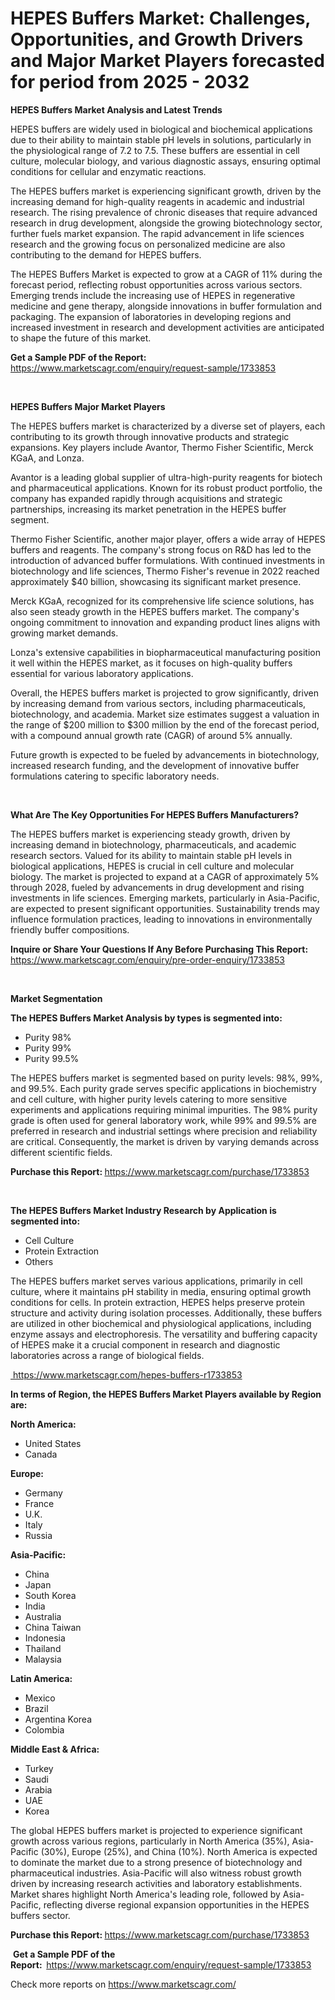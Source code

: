 <p><h1>HEPES Buffers Market: Challenges, Opportunities, and Growth Drivers and Major Market Players forecasted for period from 2025 - 2032</h1></p><p><strong>HEPES Buffers Market Analysis and Latest Trends</strong></p>
<p><p>HEPES buffers are widely used in biological and biochemical applications due to their ability to maintain stable pH levels in solutions, particularly in the physiological range of 7.2 to 7.5. These buffers are essential in cell culture, molecular biology, and various diagnostic assays, ensuring optimal conditions for cellular and enzymatic reactions.</p><p>The HEPES buffers market is experiencing significant growth, driven by the increasing demand for high-quality reagents in academic and industrial research. The rising prevalence of chronic diseases that require advanced research in drug development, alongside the growing biotechnology sector, further fuels market expansion. The rapid advancement in life sciences research and the growing focus on personalized medicine are also contributing to the demand for HEPES buffers.</p><p>The HEPES Buffers Market is expected to grow at a CAGR of 11% during the forecast period, reflecting robust opportunities across various sectors. Emerging trends include the increasing use of HEPES in regenerative medicine and gene therapy, alongside innovations in buffer formulation and packaging. The expansion of laboratories in developing regions and increased investment in research and development activities are anticipated to shape the future of this market.</p></p>
<p><strong>Get a Sample PDF of the Report:&nbsp;</strong> <a href="https://www.marketscagr.com/enquiry/request-sample/1733853?utm_campaign=1868&utm_medium=2&utm_source=Github&utm_content=ia&utm_term=30012025&utm_id=hepes-buffers">https://www.marketscagr.com/enquiry/request-sample/1733853</a></p>
<p>&nbsp;</p>
<p><strong>HEPES Buffers Major Market Players</strong></p>
<p><p>The HEPES buffers market is characterized by a diverse set of players, each contributing to its growth through innovative products and strategic expansions. Key players include Avantor, Thermo Fisher Scientific, Merck KGaA, and Lonza. </p><p>Avantor is a leading global supplier of ultra-high-purity reagents for biotech and pharmaceutical applications. Known for its robust product portfolio, the company has expanded rapidly through acquisitions and strategic partnerships, increasing its market penetration in the HEPES buffer segment. </p><p>Thermo Fisher Scientific, another major player, offers a wide array of HEPES buffers and reagents. The company's strong focus on R&D has led to the introduction of advanced buffer formulations. With continued investments in biotechnology and life sciences, Thermo Fisher's revenue in 2022 reached approximately $40 billion, showcasing its significant market presence.</p><p>Merck KGaA, recognized for its comprehensive life science solutions, has also seen steady growth in the HEPES buffers market. The company's ongoing commitment to innovation and expanding product lines aligns with growing market demands. </p><p>Lonza's extensive capabilities in biopharmaceutical manufacturing position it well within the HEPES market, as it focuses on high-quality buffers essential for various laboratory applications.</p><p>Overall, the HEPES buffers market is projected to grow significantly, driven by increasing demand from various sectors, including pharmaceuticals, biotechnology, and academia. Market size estimates suggest a valuation in the range of $200 million to $300 million by the end of the forecast period, with a compound annual growth rate (CAGR) of around 5% annually.</p><p>Future growth is expected to be fueled by advancements in biotechnology, increased research funding, and the development of innovative buffer formulations catering to specific laboratory needs.</p></p>
<p>&nbsp;</p>
<p><strong>What Are The Key Opportunities For HEPES Buffers Manufacturers?</strong></p>
<p><p>The HEPES buffers market is experiencing steady growth, driven by increasing demand in biotechnology, pharmaceuticals, and academic research sectors. Valued for its ability to maintain stable pH levels in biological applications, HEPES is crucial in cell culture and molecular biology. The market is projected to expand at a CAGR of approximately 5% through 2028, fueled by advancements in drug development and rising investments in life sciences. Emerging markets, particularly in Asia-Pacific, are expected to present significant opportunities. Sustainability trends may influence formulation practices, leading to innovations in environmentally friendly buffer compositions.</p></p>
<p><strong>Inquire or Share Your Questions If Any Before Purchasing This Report:</strong> <a href="https://www.marketscagr.com/enquiry/pre-order-enquiry/1733853?utm_campaign=1868&utm_medium=2&utm_source=Github&utm_content=ia&utm_term=30012025&utm_id=hepes-buffers">https://www.marketscagr.com/enquiry/pre-order-enquiry/1733853</a></p>
<p>&nbsp;</p>
<p><strong>Market Segmentation</strong></p>
<p><strong>The HEPES Buffers Market Analysis by types is segmented into:</strong></p>
<p><ul><li>Purity 98%</li><li>Purity 99%</li><li>Purity 99.5%</li></ul></p>
<p><p>The HEPES buffers market is segmented based on purity levels: 98%, 99%, and 99.5%. Each purity grade serves specific applications in biochemistry and cell culture, with higher purity levels catering to more sensitive experiments and applications requiring minimal impurities. The 98% purity grade is often used for general laboratory work, while 99% and 99.5% are preferred in research and industrial settings where precision and reliability are critical. Consequently, the market is driven by varying demands across different scientific fields.</p></p>
<p><strong>Purchase this Report:&nbsp;</strong><a href="https://www.marketscagr.com/purchase/1733853?utm_campaign=1868&utm_medium=2&utm_source=Github&utm_content=ia&utm_term=30012025&utm_id=hepes-buffers">https://www.marketscagr.com/purchase/1733853</a></p>
<p>&nbsp;</p>
<p><strong>The HEPES Buffers Market Industry Research by Application is segmented into:</strong></p>
<p><ul><li>Cell Culture</li><li>Protein Extraction</li><li>Others</li></ul></p>
<p><p>The HEPES buffers market serves various applications, primarily in cell culture, where it maintains pH stability in media, ensuring optimal growth conditions for cells. In protein extraction, HEPES helps preserve protein structure and activity during isolation processes. Additionally, these buffers are utilized in other biochemical and physiological applications, including enzyme assays and electrophoresis. The versatility and buffering capacity of HEPES make it a crucial component in research and diagnostic laboratories across a range of biological fields.</p></p>
<p><a href="https://www.marketscagr.com/hepes-buffers-r1733853?utm_campaign=1868&utm_medium=2&utm_source=Github&utm_content=ia&utm_term=30012025&utm_id=hepes-buffers">&nbsp;https://www.marketscagr.com/hepes-buffers-r1733853</a></p>
<p><strong>In terms of Region, the HEPES Buffers Market Players available by Region are:</strong></p>
<p>
    <p> <strong> North America: </strong>
        <ul>
            <li>United States</li>
            <li>Canada</li>
        </ul>
        </p> 
    <p> <strong> Europe: </strong>
        <ul>
            <li>Germany</li>
            <li>France</li>
            <li>U.K.</li>
            <li>Italy</li>
            <li>Russia</li>
        </ul>
        </p> 
    <p> <strong> Asia-Pacific: </strong>
        <ul>
            <li>China</li>
            <li>Japan</li>
            <li>South Korea</li>
            <li>India</li>
            <li>Australia</li>
            <li>China Taiwan</li>
            <li>Indonesia</li>
            <li>Thailand</li>
            <li>Malaysia</li>
        </ul>
        </p> 
    <p> <strong> Latin America: </strong>
        <ul>
            <li>Mexico</li>
            <li>Brazil</li>
            <li>Argentina Korea</li>
            <li>Colombia</li>
        </ul>
        </p> 
    <p> <strong> Middle East & Africa: </strong>
        <ul>
            <li>Turkey</li>
            <li>Saudi</li>
            <li>Arabia</li>
            <li>UAE</li>
            <li>Korea</li>
        </ul>
    </p>
    </p>
<p><p>The global HEPES buffers market is projected to experience significant growth across various regions, particularly in North America (35%), Asia-Pacific (30%), Europe (25%), and China (10%). North America is expected to dominate the market due to a strong presence of biotechnology and pharmaceutical industries. Asia-Pacific will also witness robust growth driven by increasing research activities and laboratory establishments. Market shares highlight North America's leading role, followed by Asia-Pacific, reflecting diverse regional expansion opportunities in the HEPES buffers sector.</p></p>
<p><strong>Purchase this Report: </strong><a href="https://www.marketscagr.com/purchase/1733853?utm_campaign=1868&utm_medium=2&utm_source=Github&utm_content=ia&utm_term=30012025&utm_id=hepes-buffers">https://www.marketscagr.com/purchase/1733853</a></p>
<p>&nbsp;<strong>Get a Sample PDF of the Report:&nbsp;&nbsp;</strong><a href="https://www.marketscagr.com/enquiry/request-sample/1733853?utm_campaign=1868&utm_medium=2&utm_source=Github&utm_content=ia&utm_term=30012025&utm_id=hepes-buffers">https://www.marketscagr.com/enquiry/request-sample/1733853</a></p>
<p><strong></strong></p>
<p>Check more reports on <a href="https://www.marketscagr.com/?utm_campaign=1868&utm_medium=2&utm_source=Github&utm_content=ia&utm_term=30012025&utm_id=hepes-buffers">https://www.marketscagr.com/</a></p>